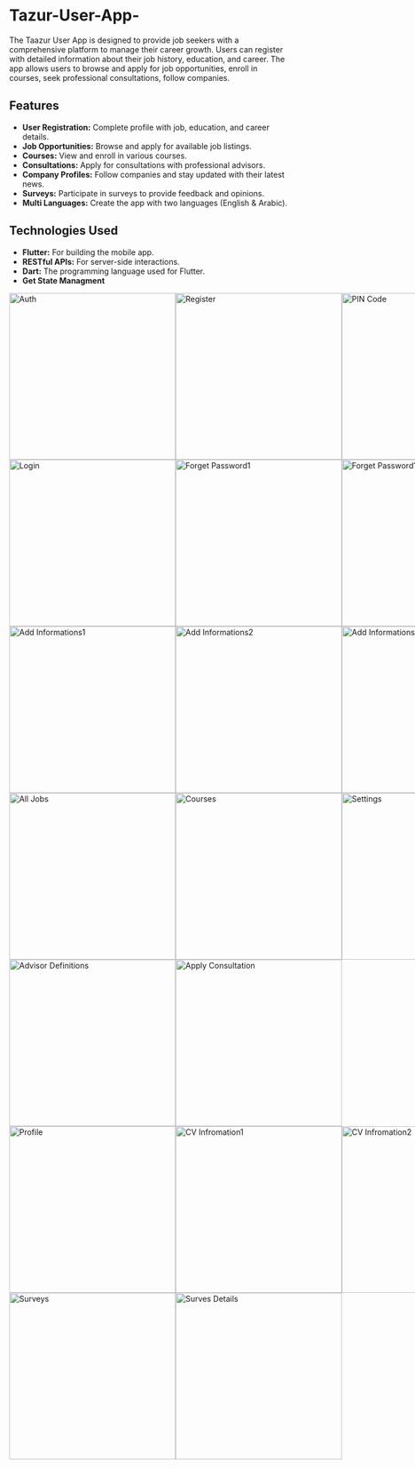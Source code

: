 # Tazur-User-App-
The Taazur User App is designed to provide job seekers with a comprehensive platform to manage their career growth. Users can register with detailed information about their job history, education, and career. The app allows users to browse and apply for job opportunities, enroll in courses, seek professional consultations, follow companies.

## Features
- **User Registration:** Complete profile with job, education, and career details.
- **Job Opportunities:** Browse and apply for available job listings.
- **Courses:** View and enroll in various courses.
- **Consultations:** Apply for consultations with professional advisors.
- **Company Profiles:** Follow companies and stay updated with their latest news.
- **Surveys:** Participate in surveys to provide feedback and opinions.
- **Multi Languages:** Create the app with two languages (English & Arabic).

## Technologies Used
- **Flutter:** For building the mobile app.
- **RESTful APIs:** For server-side interactions.
- **Dart:** The programming language used for Flutter.
- **Get State Managment**

<div style="display: flex; justify-content: space-between;">
  <img src="assets/screenshots/authy.jpg" alt="Auth" width="300"/>
  <img src="assets/screenshots/register.jpg" alt="Register" width="300"/>
  <img src="assets/screenshots/pin_code.jpg" alt="PIN Code" width="300"/>
</div>

<div style="display: flex; justify-content: space-between;">
  <img src="assets/screenshots/login.jpg" alt="Login" width="300"/>
  <img src="assets/screenshots/forget_password1.jpg" alt="Forget Password1" width="300"/>
  <img src="assets/screenshots/forget_password2.jpg" alt="Forget Password1" width="300"/>
</div>

<div style="display: flex; justify-content: space-between;">
  <img src="assets/screenshots/add_information1.jpg" alt="Add Informations1" width="300"/>
  <img src="assets/screenshots/add_information2.jpg" alt="Add Informations2" width="300"/>
  <img src="assets/screenshots/add_information3.jpg" alt="Add Informations3" width="300"/>
</div>

<div style="display: flex; justify-content: space-between;">
  <img src="assets/screenshots/all_jobs.jpg" alt="All Jobs" width="300"/>
  <img src="assets/screenshots/courses.jpg" alt="Courses" width="300"/>
  <img src="assets/screenshots/settings" alt="Settings" width="300"/>
</div>

<div style="display: flex; justify-content: space-between;">
  <img src="assets/screenshots/advisor_definitions.jpg" alt="Advisor Definitions" width="300"/>
  <img src="assets/screenshots/apply_consultation.jpg" alt="Apply Consultation" width="300"/>
</div>

<div style="display: flex; justify-content: space-between;">
  <img src="assets/screenshots/prfile.jpg" alt="Profile" width="300"/>
  <img src="assets/screenshots/cv_information1.jpg" alt="CV Infromation1" width="300"/>
  <img src="assets/screenshots/cv_information2.jpg" alt="CV Infromation2" width="300"/>
</div>

<div style="display: flex; justify-content: space-between;">
  <img src="assets/screenshots/surveys.jpg" alt="Surveys" width="300"/>
  <img src="assets/screenshots/surves_details.jpg" alt="Surves Details" width="300"/>
</div>


